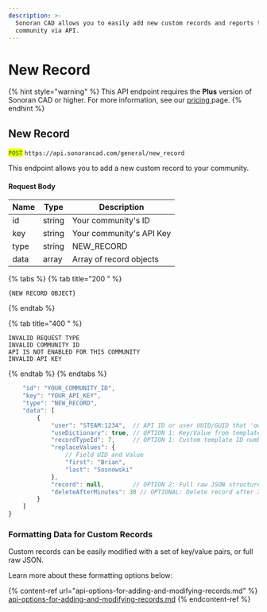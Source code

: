 ```yaml
---
description: >-
  Sonoran CAD allows you to easily add new custom records and reports to your
  community via API.
---
```


# New Record

{% hint style="warning" %}
This API endpoint requires the **Plus** version of Sonoran CAD or higher. For more information, see our [pricing ](../../../../pricing/faq/)page.
{% endhint %}

## New Record

<mark style="color:green;">`POST`</mark> `https://api.sonorancad.com/general/new_record`

This endpoint allows you to add a new custom record to your community.

#### Request Body

| Name | Type   | Description              |
| ---- | ------ | ------------------------ |
| id   | string | Your community's ID      |
| key  | string | Your community's API Key |
| type | string | NEW\_RECORD              |
| data | array  | Array of record objects  |

{% tabs %}
{% tab title="200 " %}
```
{NEW RECORD OBJECT}
```
{% endtab %}

{% tab title="400 " %}
```
INVALID REQUEST TYPE
INVALID COMMUNITY ID
API IS NOT ENABLED FOR THIS COMMUNITY
INVALID API KEY
```
{% endtab %}
{% endtabs %}

```javascript
    "id": "YOUR_COMMUNITY_ID",
    "key": "YOUR_API_KEY",
    "type": "NEW_RECORD",
    "data": [
        {
            "user": "STEAM:1234",  // API ID or user UUID/GUID that 'owns' this record
            "useDictionary": true, // OPTION 1: Key/Value from template
            "recordTypeId": 7,     // OPTION 1: Custom template ID number
            "replaceValues": {
                // Field UID and Value
                "first": "Brian",
                "last": "Sosnowski"
            },
            "record": null,        // OPTION 2: Full raw JSON structure
            "deleteAfterMinutes": 30 // OPTIONAL: Delete record after X minutes (temporary record)
        }
    ]
}
```

### Formatting Data for Custom Records

Custom records can be easily modified with a set of key/value pairs, or full raw JSON.

Learn more about these formatting options below:

{% content-ref url="api-options-for-adding-and-modifying-records.md" %}
[api-options-for-adding-and-modifying-records.md](api-options-for-adding-and-modifying-records.md)
{% endcontent-ref %}

